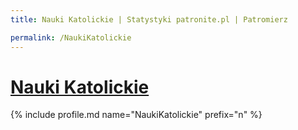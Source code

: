 ```yaml
---
title: Nauki Katolickie | Statystyki patronite.pl | Patromierz

permalink: /NaukiKatolickie
---
```


# [Nauki Katolickie](https://patronite.pl/NaukiKatolickie)

{% include profile.md name="NaukiKatolickie" prefix="n" %}
